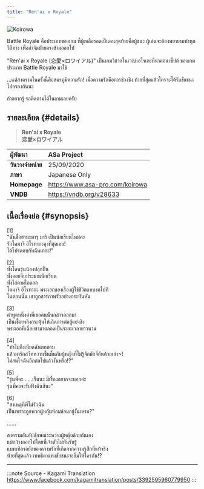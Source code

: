 ```yaml
---
title: "Ren'ai x Royale"
---
```


![Koirowa](https://res.cloudinary.com/kagamiweb/image/upload/v1631543596/visualnovel/preview/koirowa.jpg)

Battle Royale คือประเภทของเกม
ที่ผู้เหลือรอดเป็นคนสุดท้ายคือผู้ชนะ 
ผู้เล่นจะต้องพยายามทำทุกวิถีทาง
เพื่อกำจัดฝ่ายตรงข้ามออกไป

"Ren'ai x Royale (恋愛×ロワイアル)" 
เป็นเกมวิชวลโนเวล/เอโรเกะที่นำคอนเซ็ปต์
ของเกมประเภท Battle Royale มาใช้ 

...แต่สงครามในครั้งนี้คือสมรภูมิความรัก!
เมื่อความรักคือการช่วงชิง 
ท้ายที่สุดแล้วใครจะได้รับชัยชนะไปครองกันนะ

ถ้าอยากรู้ รอติดตามได้ในเกมเลยครับ

## รายละเอียด {#details}

> **Ren'ai x Royale**  
> **恋愛×ロワイアル**

| ผู้พัฒนา | ASa Project |
| :---- | :---- |
| **วันวางจำหน่าย** | 25/09/2020 |
| **ภาษา** | Japanese Only |
| **Homepage** | https://www.asa-pro.com/koirowa |
| **VNDB** | https://vndb.org/v28633 |

## เนื้อเรื่องย่อ {#synopsis}

[1]  
"ฉันชื่อฮานะมารุ มาริ เป็นนักเรียนใหม่ค่ะ  
รักโคมาจิ ฮิโรทากะคุงที่สุดเลย!  
ได้โปรดคบกับฉันเถอะ!"

[2]  
ทั้งโดนรุ่นน้องปลุกปั่น  
ทั้งคอยจีบประธานนักเรียน  
ทั้งไล่ตามไอดอล  
โคมาจิ ฮิโรทากะ พระเอกของเรื่องผู้ใช้ชีวิตแบบขอไปที  
ในตอนนั้น เขาถูกสารภาพรักอย่างกระทันหัน

[3]  
คำพูดหนึ่งคำที่เธอคนนั้นกล่าวออกมา  
เป็นเชื้อเพลิงกระตุ้นให้เกิดการต่อสู้แย่งชิง  
พระเอกที่เฉื่อยชามาตลอดเป็นระยะเวลายาวนาน

[4]  
"ทำไมถึงเบียดฉันตกขอบ   
แล้วมารักสวีทหวานชื่นมื่นกับผู้หญิงที่ไม่รู้จักมักจี่กันด้วยเล่า~!   
ไม่สนใจฉันอีกต่อไปแล้วงั้นหรือ!?"

[5]  
"รุ่นพี่คะ……เร็นนะ มีเรื่องอยากจะบอกค่ะ   
รุ่นพี่คงจะรับฟังฉันสินะ"

[6]   
"สาเหตุที่พี่ไม่รักฉัน   
เป็นเพราะถูกพวกผู้หญิงห้อมล้อมอยู่งั้นเหรอ?"

......

สงครามอันอัปลักษณ์ระหว่างผู้หญิงด้วยกันเอง  
แผ่กว้างออกไปโดยที่เจ้าตัวไม่ทันรับรู้  
แบทเทิลรอยัลของความรักที่เกิดจากความรู้สึกที่แท้จริง  
ท้ายที่สุดแล้ว เทพธิดาแห่งชัยชนะจะยิ้มให้ใครกัน!?

---
:::note Source - Kagami Translation
https://www.facebook.com/kagamitranslation/posts/3392595960779950
:::